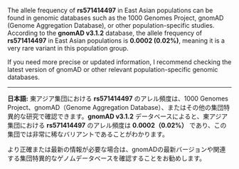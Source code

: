 The allele frequency of **rs571414497** in East Asian populations can be found in genomic databases such as the 1000 Genomes Project, gnomAD (Genome Aggregation Database), or other population-specific studies. According to the **gnomAD v3.1.2** database, the allele frequency of **rs571414497** in East Asian populations is **0.0002 (0.02%)**, meaning it is a very rare variant in this population group.

If you need more precise or updated information, I recommend checking the latest version of gnomAD or other relevant population-specific genomic databases.

---

**日本語:**
東アジア集団における **rs571414497** のアレル頻度は、1000 Genomes Project、gnomAD（Genome Aggregation Database）、またはその他の集団特異的な研究で確認できます。**gnomAD v3.1.2** データベースによると、東アジア集団における **rs571414497** のアレル頻度は **0.0002（0.02%）** であり、この集団では非常に稀なバリアントであることがわかります。

より正確または最新の情報が必要な場合は、gnomADの最新バージョンや関連する集団特異的なゲノムデータベースを確認することをお勧めします。